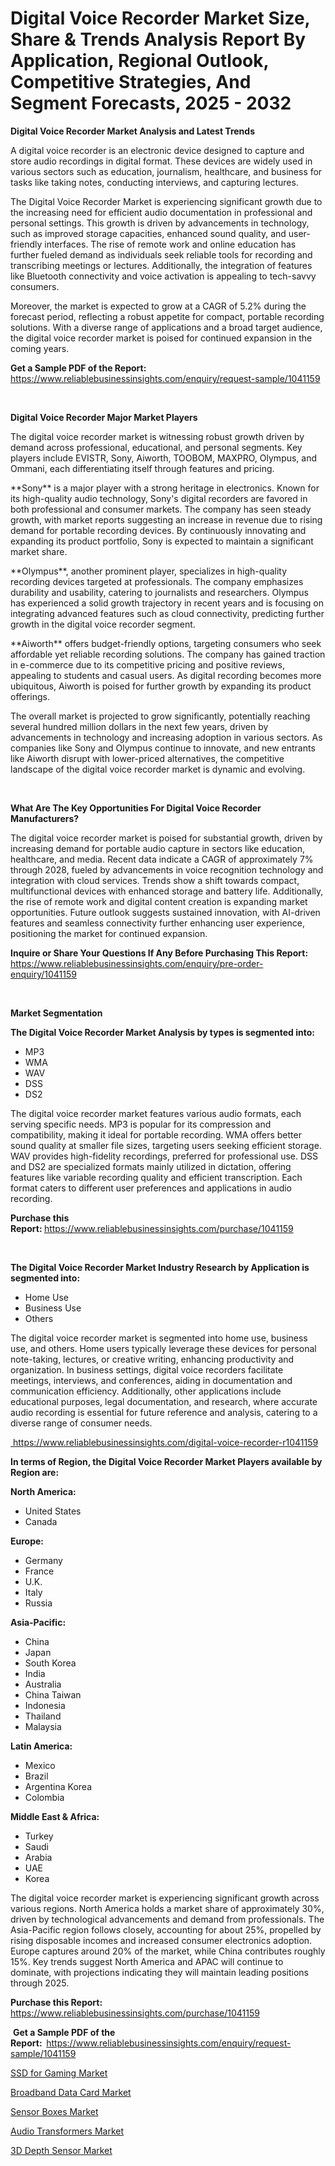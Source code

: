 <p><h1>Digital Voice Recorder Market Size, Share & Trends Analysis Report By Application, Regional Outlook, Competitive Strategies, And Segment Forecasts, 2025 - 2032</h1></p><p><strong>Digital Voice Recorder Market Analysis and Latest Trends</strong></p>
<p><p>A digital voice recorder is an electronic device designed to capture and store audio recordings in digital format. These devices are widely used in various sectors such as education, journalism, healthcare, and business for tasks like taking notes, conducting interviews, and capturing lectures. </p><p>The Digital Voice Recorder Market is experiencing significant growth due to the increasing need for efficient audio documentation in professional and personal settings. This growth is driven by advancements in technology, such as improved storage capacities, enhanced sound quality, and user-friendly interfaces. The rise of remote work and online education has further fueled demand as individuals seek reliable tools for recording and transcribing meetings or lectures. Additionally, the integration of features like Bluetooth connectivity and voice activation is appealing to tech-savvy consumers. </p><p>Moreover, the market is expected to grow at a CAGR of 5.2% during the forecast period, reflecting a robust appetite for compact, portable recording solutions. With a diverse range of applications and a broad target audience, the digital voice recorder market is poised for continued expansion in the coming years.</p></p>
<p><strong>Get a Sample PDF of the Report:&nbsp;</strong> <a href="https://www.reliablebusinessinsights.com/enquiry/request-sample/1041159?utm_campaign=1138&utm_medium=2&utm_source=Github&utm_content=ia&utm_term=10022025&utm_id=digital-voice-recorder">https://www.reliablebusinessinsights.com/enquiry/request-sample/1041159</a></p>
<p>&nbsp;</p>
<p><strong>Digital Voice Recorder Major Market Players</strong></p>
<p><p>The digital voice recorder market is witnessing robust growth driven by demand across professional, educational, and personal segments. Key players include EVISTR, Sony, Aiworth, TOOBOM, MAXPRO, Olympus, and Ommani, each differentiating itself through features and pricing.</p><p>**Sony** is a major player with a strong heritage in electronics. Known for its high-quality audio technology, Sony's digital recorders are favored in both professional and consumer markets. The company has seen steady growth, with market reports suggesting an increase in revenue due to rising demand for portable recording devices. By continuously innovating and expanding its product portfolio, Sony is expected to maintain a significant market share.</p><p>**Olympus**, another prominent player, specializes in high-quality recording devices targeted at professionals. The company emphasizes durability and usability, catering to journalists and researchers. Olympus has experienced a solid growth trajectory in recent years and is focusing on integrating advanced features such as cloud connectivity, predicting further growth in the digital voice recorder segment.</p><p>**Aiworth** offers budget-friendly options, targeting consumers who seek affordable yet reliable recording solutions. The company has gained traction in e-commerce due to its competitive pricing and positive reviews, appealing to students and casual users. As digital recording becomes more ubiquitous, Aiworth is poised for further growth by expanding its product offerings.</p><p>The overall market is projected to grow significantly, potentially reaching several hundred million dollars in the next few years, driven by advancements in technology and increasing adoption in various sectors. As companies like Sony and Olympus continue to innovate, and new entrants like Aiworth disrupt with lower-priced alternatives, the competitive landscape of the digital voice recorder market is dynamic and evolving.</p></p>
<p>&nbsp;</p>
<p><strong>What Are The Key Opportunities For Digital Voice Recorder Manufacturers?</strong></p>
<p><p>The digital voice recorder market is poised for substantial growth, driven by increasing demand for portable audio capture in sectors like education, healthcare, and media. Recent data indicate a CAGR of approximately 7% through 2028, fueled by advancements in voice recognition technology and integration with cloud services. Trends show a shift towards compact, multifunctional devices with enhanced storage and battery life. Additionally, the rise of remote work and digital content creation is expanding market opportunities. Future outlook suggests sustained innovation, with AI-driven features and seamless connectivity further enhancing user experience, positioning the market for continued expansion.</p></p>
<p><strong>Inquire or Share Your Questions If Any Before Purchasing This Report:</strong> <a href="https://www.reliablebusinessinsights.com/enquiry/pre-order-enquiry/1041159?utm_campaign=1138&utm_medium=2&utm_source=Github&utm_content=ia&utm_term=10022025&utm_id=digital-voice-recorder">https://www.reliablebusinessinsights.com/enquiry/pre-order-enquiry/1041159</a></p>
<p>&nbsp;</p>
<p><strong>Market Segmentation</strong></p>
<p><strong>The Digital Voice Recorder Market Analysis by types is segmented into:</strong></p>
<p><ul><li>MP3</li><li>WMA</li><li>WAV</li><li>DSS</li><li>DS2</li></ul></p>
<p><p>The digital voice recorder market features various audio formats, each serving specific needs. MP3 is popular for its compression and compatibility, making it ideal for portable recording. WMA offers better sound quality at smaller file sizes, targeting users seeking efficient storage. WAV provides high-fidelity recordings, preferred for professional use. DSS and DS2 are specialized formats mainly utilized in dictation, offering features like variable recording quality and efficient transcription. Each format caters to different user preferences and applications in audio recording.</p></p>
<p><strong>Purchase this Report:&nbsp;</strong><a href="https://www.reliablebusinessinsights.com/purchase/1041159?utm_campaign=1138&utm_medium=2&utm_source=Github&utm_content=ia&utm_term=10022025&utm_id=digital-voice-recorder">https://www.reliablebusinessinsights.com/purchase/1041159</a></p>
<p>&nbsp;</p>
<p><strong>The Digital Voice Recorder Market Industry Research by Application is segmented into:</strong></p>
<p><ul><li>Home Use</li><li>Business Use</li><li>Others</li></ul></p>
<p><p>The digital voice recorder market is segmented into home use, business use, and others. Home users typically leverage these devices for personal note-taking, lectures, or creative writing, enhancing productivity and organization. In business settings, digital voice recorders facilitate meetings, interviews, and conferences, aiding in documentation and communication efficiency. Additionally, other applications include educational purposes, legal documentation, and research, where accurate audio recording is essential for future reference and analysis, catering to a diverse range of consumer needs.</p></p>
<p><a href="https://www.reliablebusinessinsights.com/digital-voice-recorder-r1041159?utm_campaign=1138&utm_medium=2&utm_source=Github&utm_content=ia&utm_term=10022025&utm_id=digital-voice-recorder">&nbsp;https://www.reliablebusinessinsights.com/digital-voice-recorder-r1041159</a></p>
<p><strong>In terms of Region, the Digital Voice Recorder Market Players available by Region are:</strong></p>
<p>
    <p> <strong> North America: </strong>
        <ul>
            <li>United States</li>
            <li>Canada</li>
        </ul>
        </p> 
    <p> <strong> Europe: </strong>
        <ul>
            <li>Germany</li>
            <li>France</li>
            <li>U.K.</li>
            <li>Italy</li>
            <li>Russia</li>
        </ul>
        </p> 
    <p> <strong> Asia-Pacific: </strong>
        <ul>
            <li>China</li>
            <li>Japan</li>
            <li>South Korea</li>
            <li>India</li>
            <li>Australia</li>
            <li>China Taiwan</li>
            <li>Indonesia</li>
            <li>Thailand</li>
            <li>Malaysia</li>
        </ul>
        </p> 
    <p> <strong> Latin America: </strong>
        <ul>
            <li>Mexico</li>
            <li>Brazil</li>
            <li>Argentina Korea</li>
            <li>Colombia</li>
        </ul>
        </p> 
    <p> <strong> Middle East & Africa: </strong>
        <ul>
            <li>Turkey</li>
            <li>Saudi</li>
            <li>Arabia</li>
            <li>UAE</li>
            <li>Korea</li>
        </ul>
    </p>
    </p>
<p><p>The digital voice recorder market is experiencing significant growth across various regions. North America holds a market share of approximately 30%, driven by technological advancements and demand from professionals. The Asia-Pacific region follows closely, accounting for about 25%, propelled by rising disposable incomes and increased consumer electronics adoption. Europe captures around 20% of the market, while China contributes roughly 15%. Key trends suggest North America and APAC will continue to dominate, with projections indicating they will maintain leading positions through 2025.</p></p>
<p><strong>Purchase this Report: </strong><a href="https://www.reliablebusinessinsights.com/purchase/1041159?utm_campaign=1138&utm_medium=2&utm_source=Github&utm_content=ia&utm_term=10022025&utm_id=digital-voice-recorder">https://www.reliablebusinessinsights.com/purchase/1041159</a></p>
<p>&nbsp;<strong>Get a Sample PDF of the Report:&nbsp;&nbsp;</strong><a href="https://www.reliablebusinessinsights.com/enquiry/request-sample/1041159?utm_campaign=1138&utm_medium=2&utm_source=Github&utm_content=ia&utm_term=10022025&utm_id=digital-voice-recorder">https://www.reliablebusinessinsights.com/enquiry/request-sample/1041159</a></p>
<p><strong></strong></p>
<p><p><a href="https://github.com/hoevealiur4/Market-Research-Report-List-1/blob/main/ssd-for-gaming-market.md?utm_campaign=1138&utm_medium=2&utm_source=Github&utm_content=ia&utm_term=10022025&utm_id=digital-voice-recorder">SSD for Gaming Market</a></p><p><a href="https://github.com/guleealhani/Market-Research-Report-List-1/blob/main/broadband-data-card-market.md?utm_campaign=1138&utm_medium=2&utm_source=Github&utm_content=ia&utm_term=10022025&utm_id=digital-voice-recorder">Broadband Data Card Market</a></p><p><a href="https://github.com/leehihkl/Market-Research-Report-List-1/blob/main/sensor-boxes-market.md?utm_campaign=1138&utm_medium=2&utm_source=Github&utm_content=ia&utm_term=10022025&utm_id=digital-voice-recorder">Sensor Boxes Market</a></p><p><a href="https://github.com/nibbsmantji/Market-Research-Report-List-1/blob/main/audio-transformers-market.md?utm_campaign=1138&utm_medium=2&utm_source=Github&utm_content=ia&utm_term=10022025&utm_id=digital-voice-recorder">Audio Transformers Market</a></p><p><a href="https://github.com/palejsaafuu/Market-Research-Report-List-1/blob/main/3d-depth-sensor-market.md?utm_campaign=1138&utm_medium=2&utm_source=Github&utm_content=ia&utm_term=10022025&utm_id=digital-voice-recorder">3D Depth Sensor Market</a></p></p>